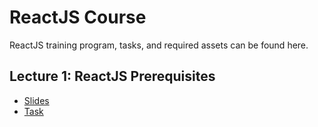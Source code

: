# ReactJS Course
ReactJS training program, tasks, and required assets can be found here.

## Lecture 1: ReactJS Prerequisites
- [Slides](http://slides.com/diodredd/deck-10)
- [Task](#)
